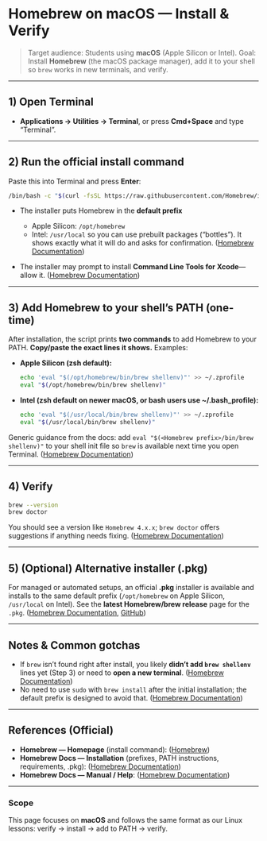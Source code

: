 # Homebrew on macOS — Install & Verify

> Target audience: Students using **macOS** (Apple Silicon or Intel).
> Goal: Install **Homebrew** (the macOS package manager), add it to your shell so `brew` works in new terminals, and verify.

---

## 1) Open Terminal

* **Applications → Utilities → Terminal**, or press **Cmd+Space** and type “Terminal”.

---

## 2) Run the official install command

Paste this into Terminal and press **Enter**:

```bash
/bin/bash -c "$(curl -fsSL https://raw.githubusercontent.com/Homebrew/install/HEAD/install.sh)"
```

* The installer puts Homebrew in the **default prefix**

  * Apple Silicon: `/opt/homebrew`
  * Intel: `/usr/local`
    so you can use prebuilt packages (“bottles”). It shows exactly what it will do and asks for confirmation. ([Homebrew Documentation][1])
* The installer may prompt to install **Command Line Tools for Xcode**—allow it. ([Homebrew Documentation][1])

---

## 3) Add Homebrew to your shell’s PATH (one-time)

After installation, the script prints **two commands** to add Homebrew to your PATH. **Copy/paste the exact lines it shows.**
Examples:

* **Apple Silicon (zsh default):**

  ```bash
  echo 'eval "$(/opt/homebrew/bin/brew shellenv)"' >> ~/.zprofile
  eval "$(/opt/homebrew/bin/brew shellenv)"
  ```
* **Intel (zsh default on newer macOS, or bash users use \~/.bash\_profile):**

  ```bash
  echo 'eval "$(/usr/local/bin/brew shellenv)"' >> ~/.zprofile
  eval "$(/usr/local/bin/brew shellenv)"
  ```

Generic guidance from the docs: add
`eval "$(<Homebrew prefix>/bin/brew shellenv)"`
to your shell init file so `brew` is available next time you open Terminal. ([Homebrew Documentation][1])

---

## 4) Verify

```bash
brew --version
brew doctor
```

You should see a version like `Homebrew 4.x.x`; `brew doctor` offers suggestions if anything needs fixing. ([Homebrew Documentation][2])

---

## 5) (Optional) Alternative installer (.pkg)

For managed or automated setups, an official **.pkg** installer is available and installs to the same default prefix (`/opt/homebrew` on Apple Silicon, `/usr/local` on Intel). See the **latest Homebrew/brew release** page for the `.pkg`. ([Homebrew Documentation][1], [GitHub][3])

---

## Notes & Common gotchas

* If `brew` isn’t found right after install, you likely **didn’t add `brew shellenv`** lines yet (Step 3) or need to **open a new terminal**. ([Homebrew Documentation][1])
* No need to use `sudo` with `brew install` after the initial installation; the default prefix is designed to avoid that. ([Homebrew Documentation][1])

---

## References (Official)

* **Homebrew — Homepage** (install command): ([Homebrew][4])
* **Homebrew Docs — Installation** (prefixes, PATH instructions, requirements, .pkg): ([Homebrew Documentation][1])
* **Homebrew Docs — Manual / Help**: ([Homebrew Documentation][2])

---

### Scope

This page focuses on **macOS** and follows the same format as our Linux lessons: verify → install → add to PATH → verify.

[1]: https://docs.brew.sh/Installation "Installation — Homebrew Documentation"
[2]: https://docs.brew.sh/ "Documentation — Homebrew Documentation"
[3]: https://github.com/Homebrew/brew/releases/latest "Release 4.6.3 · Homebrew/brew · GitHub"
[4]: https://brew.sh/ "Homebrew — The Missing Package Manager for macOS (or ..."

